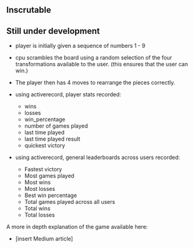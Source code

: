 ## Inscrutable

## Still under development

- player is initially given a sequence of numbers 1 - 9 

- cpu scrambles the board using a random selection of the four transformations available to the user.
    (this ensures that the user can win.)
    
- The player then has 4 moves to rearrange the pieces correctly.

- using activerecord, player stats recorded: 
    * wins
    * losses
    * win_percentage
    * number of games played
    * last time played 
    * last time played result
    * quickest victory

- using activerecord, general leaderboards across users recorded:
    * Fastest victory
    * Most games played 
    * Most wins 
    * Most losses
    * Best win percentage
    * Total games played across all users
    * Total wins
    * Total losses

A more in depth explanation of the game available here:
  - [insert Medium article]
